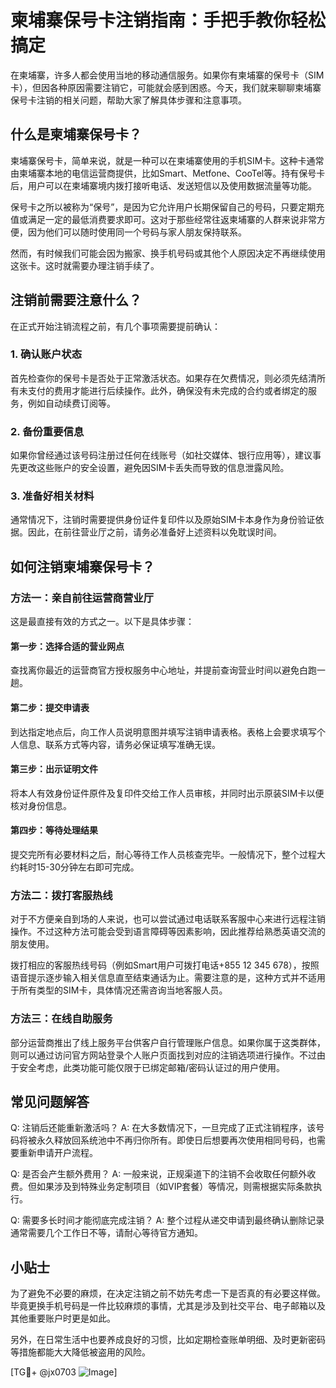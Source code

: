 # 柬埔寨保号卡注销指南：手把手教你轻松搞定

在柬埔寨，许多人都会使用当地的移动通信服务。如果你有柬埔寨的保号卡（SIM卡），但因各种原因需要注销它，可能就会感到困惑。今天，我们就来聊聊柬埔寨保号卡注销的相关问题，帮助大家了解具体步骤和注意事项。

## 什么是柬埔寨保号卡？

柬埔寨保号卡，简单来说，就是一种可以在柬埔寨使用的手机SIM卡。这种卡通常由柬埔寨本地的电信运营商提供，比如Smart、Metfone、CooTel等。持有保号卡后，用户可以在柬埔寨境内拨打接听电话、发送短信以及使用数据流量等功能。

保号卡之所以被称为“保号”，是因为它允许用户长期保留自己的号码，只要定期充值或满足一定的最低消费要求即可。这对于那些经常往返柬埔寨的人群来说非常方便，因为他们可以随时使用同一个号码与家人朋友保持联系。

然而，有时候我们可能会因为搬家、换手机号码或其他个人原因决定不再继续使用这张卡。这时就需要办理注销手续了。

## 注销前需要注意什么？

在正式开始注销流程之前，有几个事项需要提前确认：

### 1. 确认账户状态
首先检查你的保号卡是否处于正常激活状态。如果存在欠费情况，则必须先结清所有未支付的费用才能进行后续操作。此外，确保没有未完成的合约或者绑定的服务，例如自动续费订阅等。

### 2. 备份重要信息
如果你曾经通过该号码注册过任何在线账号（如社交媒体、银行应用等），建议事先更改这些账户的安全设置，避免因SIM卡丢失而导致的信息泄露风险。

### 3. 准备好相关材料
通常情况下，注销时需要提供身份证件复印件以及原始SIM卡本身作为身份验证依据。因此，在前往营业厅之前，请务必准备好上述资料以免耽误时间。

## 如何注销柬埔寨保号卡？

### 方法一：亲自前往运营商营业厅
这是最直接有效的方式之一。以下是具体步骤：

#### 第一步：选择合适的营业网点
查找离你最近的运营商官方授权服务中心地址，并提前查询营业时间以避免白跑一趟。

#### 第二步：提交申请表
到达指定地点后，向工作人员说明意图并填写注销申请表格。表格上会要求填写个人信息、联系方式等内容，请务必保证填写准确无误。

#### 第三步：出示证明文件
将本人有效身份证件原件及复印件交给工作人员审核，并同时出示原装SIM卡以便核对身份信息。

#### 第四步：等待处理结果
提交完所有必要材料之后，耐心等待工作人员核查完毕。一般情况下，整个过程大约耗时15-30分钟左右即可完成。

### 方法二：拨打客服热线
对于不方便亲自到场的人来说，也可以尝试通过电话联系客服中心来进行远程注销操作。不过这种方法可能会受到语言障碍等因素影响，因此推荐给熟悉英语交流的朋友使用。

拨打相应的客服热线号码（例如Smart用户可拨打电话+855 12 345 678），按照语音提示逐步输入相关信息直至结束通话为止。需要注意的是，这种方式并不适用于所有类型的SIM卡，具体情况还需咨询当地客服人员。

### 方法三：在线自助服务
部分运营商推出了线上服务平台供客户自行管理账户信息。如果你属于这类群体，则可以通过访问官方网站登录个人账户页面找到对应的注销选项进行操作。不过由于安全考虑，此类功能可能仅限于已绑定邮箱/密码认证过的用户使用。

## 常见问题解答

Q: 注销后还能重新激活吗？
A: 在大多数情况下，一旦完成了正式注销程序，该号码将被永久释放回系统池中不再归你所有。即使日后想要再次使用相同号码，也需要重新申请开户流程。

Q: 是否会产生额外费用？
A: 一般来说，正规渠道下的注销不会收取任何额外收费。但如果涉及到特殊业务定制项目（如VIP套餐）等情况，则需根据实际条款执行。

Q: 需要多长时间才能彻底完成注销？
A: 整个过程从递交申请到最终确认删除记录通常需要几个工作日不等，请耐心等待官方通知。

## 小贴士

为了避免不必要的麻烦，在决定注销之前不妨先考虑一下是否真的有必要这样做。毕竟更换手机号码是一件比较麻烦的事情，尤其是涉及到社交平台、电子邮箱以及其他重要账户时更是如此。

另外，在日常生活中也要养成良好的习惯，比如定期检查账单明细、及时更新密码等措施都能大大降低被盗用的风险。

[TG💪+ @jx0703 ![Image](https://github.com/user-attachments/assets/dbca1d08-cadb-493c-b0ec-ad6f7a83f270)]